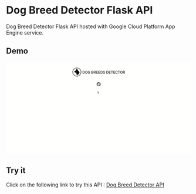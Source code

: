 # Dog Breed Detector Flask API

Dog Breed Detector Flask API hosted with Google Cloud Platform App Engine service.

## Demo

![](static/img/demo/dog_breed_detector_flask.gif)


## Try it

Click on the following link to try this API :
[Dog Breed Detector API](https://dog-breed-detector-306216.ew.r.appspot.com/)
